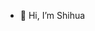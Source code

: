 - 👋 Hi, I’m Shihua

<!---
huangshihua79/huangshihua79 is a ✨ special ✨ repository because its `README.md` (this file) appears on your GitHub profile.
You can click the Preview link to take a look at your changes.
--->
